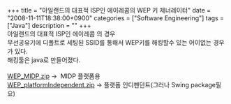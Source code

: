 +++
title = "아일랜드의 대표적 ISP인 에이레콤의 WEP 키 제너레이터"
date = "2008-11-11T18:38:00+0900"
categories = ["Software Engineering"]
tags = ["Java"]
description = ""
+++
<span class="copyright_entry" style="display:block;" title="아일랜드의 대표적 ISP인 에이레콤의 WEP 키 제너레이터@@**@@http://shed.egloos.com/1828330"></span>아일랜드의 대표적 ISP인 에이레콤 의 경우
<br>무선공유기에 디폴트로 세팅된 SSID를 통해서 WEP키를 해킹할수 있는 어이없는 경우가 있다.
<br>해킹툴은 java로 만들어졌다.
<br>
<br>
<a href="http://pds11.egloos.com/pds/200810/28/82/WEP_MIDP.zip">WEP_MIDP.zip</a> -&gt;&nbsp; MIDP 플랫폼용
<br>
<a href="http://pds10.egloos.com/pds/200810/28/82/WEP_platformIndependent.zip">WEP_platformIndependent.zip</a> -&gt; 플랫폼 인디펜던트(그러나 Swing package필요)
<br> 
<!--
       <rdf:RDF xmlns:rdf="http://www.w3.org/1999/02/22-rdf-syntax-ns#"
		    xmlns:dc="http://purl.org/dc/elements/1.1/"
		    xmlns:trackback="http://madskills.com/public/xml/rss/module/trackback/">
       <rdf:Description
	        rdf:about="http://shed.egloos.com/1828330"
	        dc:identifier="http://shed.egloos.com/1828330"
	        dc:title="아일랜드의 대표적 ISP인 에이레콤의 WEP 키 제너레이터"
	        trackback:ping="http://shed.egloos.com/tb/1828330"/>
       </rdf:RDF>
       -->

<ul></ul>